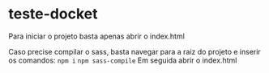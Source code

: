 # teste-docket

Para iniciar o projeto basta apenas abrir o index.html

Caso precise compilar o sass, basta navegar para a raiz do projeto e inserir os comandos:
```npm i```
```npm sass-compile```
Em seguida abrir o index.html
